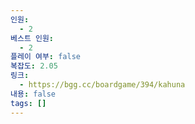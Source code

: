 ```yaml
---
인원:
  - 2
베스트 인원:
  - 2
플레이 여부: false
복잡도: 2.05
링크:
  - https://bgg.cc/boardgame/394/kahuna
내용: false
tags: []
---
```

